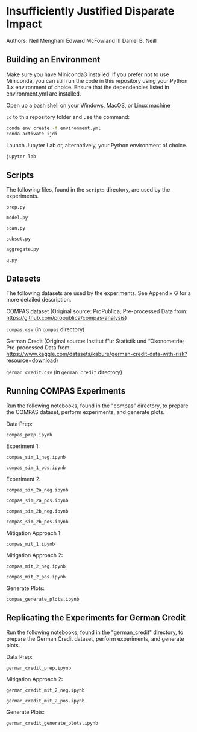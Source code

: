 # Insufficiently Justified Disparate Impact
Authors:
Neil Menghani
Edward McFowland III
Daniel B. Neill


## Building an Environment
Make sure you have Miniconda3 installed. If you prefer not to use Miniconda, you can still run the code in this repository using your Python 3.x environment of choice. Ensure that the dependencies listed in environment.yml are installed.

Open up a bash shell on your Windows, MacOS, or Linux machine

`cd` to this repository folder and use the command:

```bash
conda env create -f environment.yml
conda activate ijdi
```

Launch Jupyter Lab or, alternatively, your Python environment of choice.

```bash
jupyter lab
```


## Scripts
The following files, found in the `scripts` directory, are used by the experiments.

`prep.py`

`model.py`

`scan.py`

`subset.py`

`aggregate.py`

`q.py`



## Datasets
The following datasets are used by the experiments. See Appendix G for a more detailed description.


COMPAS dataset (Original source: ProPublica; Pre-processed Data from: https://github.com/propublica/compas-analysis)

`compas.csv` (in `compas` directory)


German Credit (Original source: Institut f”ur Statistik und “Okonometrie; Pre-processed Data from: https://www.kaggle.com/datasets/kabure/german-credit-data-with-risk?resource=download)

`german_credit.csv` (in `german_credit` directory)


## Running COMPAS Experiments
Run the following notebooks, found in the "compas" directory, to prepare the COMPAS dataset, perform experiments, and generate plots.


Data Prep:

`compas_prep.ipynb`

Experiment 1:

`compas_sim_1_neg.ipynb`

`compas_sim_1_pos.ipynb`


Experiment 2:

`compas_sim_2a_neg.ipynb`

`compas_sim_2a_pos.ipynb`

`compas_sim_2b_neg.ipynb`

`compas_sim_2b_pos.ipynb`


Mitigation Approach 1:

`compas_mit_1.ipynb`


Mitigation Approach 2:

`compas_mit_2_neg.ipynb`

`compas_mit_2_pos.ipynb`


Generate Plots:

`compas_generate_plots.ipynb`


## Replicating the Experiments for German Credit
Run the following notebooks, found in the "german_credit" directory, to prepare the German Credit dataset, perform experiments, and generate plots.


Data Prep:

`german_credit_prep.ipynb`


Mitigation Approach 2:

`german_credit_mit_2_neg.ipynb`

`german_credit_mit_2_pos.ipynb`


Generate Plots:

`german_credit_generate_plots.ipynb`

